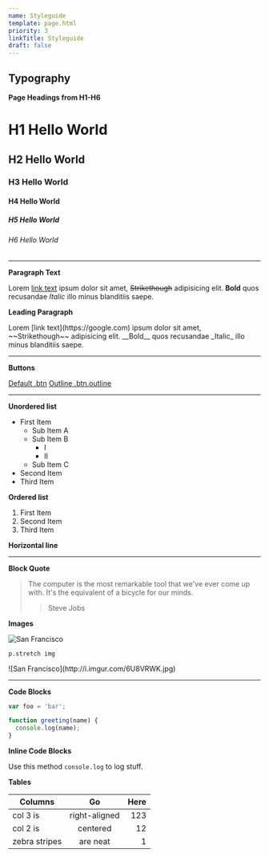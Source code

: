 ```yaml
---
name: Styleguide
template: page.html
priority: 3
linkTitle: Styleguide
draft: false
---
```


## Typography

__Page Headings from H1-H6__

# H1 Hello World

## H2 Hello World

### H3 Hello World

#### H4 Hello World

##### H5 Hello World

###### H6 Hello World

<hr>

__Paragraph Text__

Lorem [link text](https://google.com) ipsum dolor sit amet, ~~Strikethough~~ adipisicing elit. __Bold__ quos recusandae _Italic_ illo minus blanditiis saepe.

__Leading Paragraph__

<p class="leading">Lorem [link text](https://google.com) ipsum dolor sit amet, ~~Strikethough~~ adipisicing elit. __Bold__ quos recusandae _Italic_ illo minus blanditiis saepe.</p>

<hr>

__Buttons__

<a href="#" class="btn">Default .btn</a> <a href="#" class="btn outline">Outline .btn.outline</a>

<hr>

__Unordered list__

- First Item
  - Sub Item A
  - Sub Item B
      - I
      - II
  - Sub Item C
- Second Item
- Third Item

__Ordered list__

1. First Item
2. Second Item
3. Third Item

__Horizontal line__

- - -

__Block Quote__

> The computer is the most remarkable tool that we've ever come up with. It's the
equivalent of a bicycle for our minds.
> > Steve Jobs

__Images__

![San Francisco](http://i.imgur.com/6U8VRWK.jpg)

`p.stretch img`

<p class="stretch">![San Francisco](http://i.imgur.com/6U8VRWK.jpg)</p>

<hr>

__Code Blocks__

```js
var foo = 'bar';

function greeting(name) {
  console.log(name);
}
```

__Inline Code Blocks__

Use this method `console.log` to log stuff.

__Tables__

| Columns       | Go            | Here  |
| ------------- |:-------------:| -----:|
| col 3 is      | right-aligned | 123   |
| col 2 is      | centered      |   12  |
| zebra stripes | are neat      |    1  |
